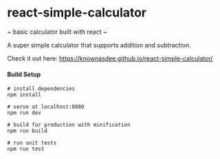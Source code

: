 # react-simple-calculator
~ basic calculator built with react ~

A super simple calculator that supports addition and subtraction.

Check it out here: https://knownasdee.github.io/react-simple-calculator/

#### Build Setup
```
# install dependencies
npm install

# serve at localhost:8080
npm run dev

# build for production with minification
npm run build

# run unit tests
npm run test
```

